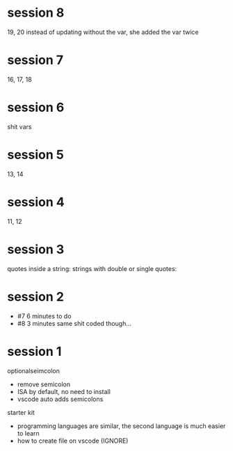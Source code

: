 # session 8
19, 20
instead of updating without the var, she added the var twice
# session 7
16, 17, 18

# session 6

shit vars

# session 5

13, 14

# session 4

11, 12

# session 3

quotes inside a string:
strings with double or single quotes:

# session 2

- #7 6 minutes to do
- #8 3 minutes same shit coded though...

# session 1

optionalseimcolon

- remove semicolon
- ISA by default, no need to install
- vscode auto adds semicolons

starter kit

- programming languages are similar, the second language is much easier to learn
- how to create file on vscode (IGNORE)
